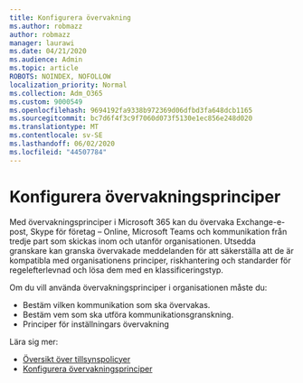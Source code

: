 ```yaml
---
title: Konfigurera övervakning
ms.author: robmazz
author: robmazz
manager: laurawi
ms.date: 04/21/2020
ms.audience: Admin
ms.topic: article
ROBOTS: NOINDEX, NOFOLLOW
localization_priority: Normal
ms.collection: Adm_O365
ms.custom: 9000549
ms.openlocfilehash: 9694192fa9338b972369d06dfbd3fa648dcb1165
ms.sourcegitcommit: bc7d6f4f3c9f7060d073f5130e1ec856e248d020
ms.translationtype: MT
ms.contentlocale: sv-SE
ms.lasthandoff: 06/02/2020
ms.locfileid: "44507784"
---
```

# <a name="configure-supervision-policies"></a>Konfigurera övervakningsprinciper

Med övervakningsprinciper i Microsoft 365 kan du övervaka Exchange-e-post, Skype för företag – Online, Microsoft Teams och kommunikation från tredje part som skickas inom och utanför organisationen. Utsedda granskare kan granska övervakade meddelanden för att säkerställa att de är kompatibla med organisationens principer, riskhantering och standarder för regelefterlevnad och lösa dem med en klassificeringstyp.

Om du vill använda övervakningsprinciper i organisationen måste du:

- Bestäm vilken kommunikation som ska övervakas.
- Bestäm vem som ska utföra kommunikationsgranskning.
- Principer för inställningars övervakning

Lära sig mer:

- [Översikt över tillsynspolicyer](https://docs.microsoft.com/microsoft-365/compliance/supervision-policies)
- [Konfigurera övervakningsprinciper](https://docs.microsoft.com/microsoft-365/compliance/configure-supervision-policies)
